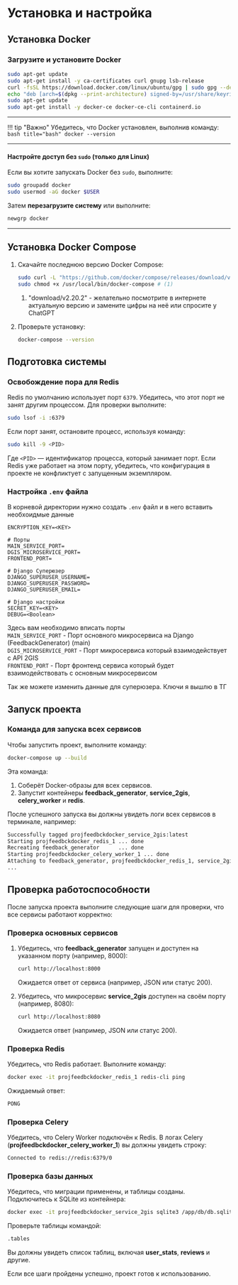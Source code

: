 # Установка и настройка

## Установка Docker

### Загрузите и установите Docker

```bash title="bash"
sudo apt-get update
sudo apt-get install -y ca-certificates curl gnupg lsb-release
curl -fsSL https://download.docker.com/linux/ubuntu/gpg | sudo gpg --dearmor -o /usr/share/keyrings/docker-archive-keyring.gpg
echo "deb [arch=$(dpkg --print-architecture) signed-by=/usr/share/keyrings/docker-archive-keyring.gpg] https://download.docker.com/linux/ubuntu $(lsb_release -cs) stable" | sudo tee /etc/apt/sources.list.d/docker.list > /dev/null
sudo apt-get update
sudo apt-get install -y docker-ce docker-ce-cli containerd.io
```


---

!!! tip "Важно"
    Убедитесь, что Docker установлен, выполнив команду:
    ```bash title="bash"
    docker --version
    ```

---

#### Настройте доступ без `sudo` (только для Linux)
Если вы хотите запускать Docker без `sudo`, выполните:

```bash title="bash"
sudo groupadd docker
sudo usermod -aG docker $USER
```

Затем **перезагрузите систему** или выполните:

```bash title="bash"
newgrp docker
```

---
    
## Установка Docker Compose
    
1. Скачайте последнюю версию Docker Compose:
    ``` bash title="bash"
    sudo curl -L "https://github.com/docker/compose/releases/download/v2.20.2/docker-compose-$(uname -s)-$(uname -m)" -o /usr/local/bin/docker-compose
    sudo chmod +x /usr/local/bin/docker-compose # (1)
    ``` 
   
    1. "download/v2.20.2" - желательно посмотрите в интернете актуальную версию и замените цифры на неё или спросите у ChatGPT 

2. Проверьте установку:
    
   ```bash title="bash"
   docker-compose --version
   ```
    
## Подготовка системы

### Освобождение пора для Redis

Redis по умолчанию использует порт `6379`. Убедитесь, что этот порт не занят другим процессом. Для проверки выполните:

```bash title="bash"
sudo lsof -i :6379
```

Если порт занят, остановите процесс, используя команду:

```bash title="bash"
sudo kill -9 <PID>
```

Где `<PID>` — идентификатор процесса, который занимает порт. Если Redis уже работает на этом порту, убедитесь, что конфигурация в проекте не конфликтует с запущенным экземпляром.

### Настройка `.env` файла

В корневой директории нужно создать `.env` файл и в него вставить необхоидмые данные
```dotenv
ENCRYPTION_KEY=<KEY>

# Порты
MAIN_SERVICE_PORT=
DGIS_MICROSERVICE_PORT=
FRONTEND_PORT=

# Django Суперюзер
DJANGO_SUPERUSER_USERNAME=
DJANGO_SUPERUSER_PASSWORD=
DJANGO_SUPERUSER_EMAIL=

# Django настройки
SECRET_KEY=<KEY>
DEBUG=<Boolean>
```
Здесь вам необходимо вписать порты  
`MAIN_SERVICE_PORT` - Порт основного микросервиса на Django (FeedbackGenerator) (main)    
`DGIS_MICROSERVICE_PORT` - Порт микросервиса который взаимодействует с API 2GIS   
`FRONTEND_PORT` - Порт фронтенд сервиса который будет взаимодействовать с основным микросервисом    

Так же можете изменить данные для суперюзера. Ключи я вышлю в ТГ

## Запуск проекта

### Команда для запуска всех сервисов

Чтобы запустить проект, выполните команду:

```bash
docker-compose up --build
```

Эта команда:
1. Соберёт Docker-образы для всех сервисов.
2. Запустит контейнеры **feedback_generator**, **service_2gis**, **celery_worker** и **redis**.

После успешного запуска вы должны увидеть логи всех сервисов в терминале, например:

```bash
Successfully tagged projfeedbckdocker_service_2gis:latest
Starting projfeedbckdocker_redis_1 ... done
Recreating feedback_generator      ... done
Starting projfeedbckdocker_celery_worker_1 ... done
Attaching to feedback_generator, projfeedbckdocker_redis_1, service_2gis, projfeedbckdocker_celery_worker_1
...
```


## Проверка работоспособности

После запуска проекта выполните следующие шаги для проверки, что все сервисы работают корректно:

### Проверка основных сервисов

1. Убедитесь, что **feedback_generator** запущен и доступен на указанном порту (например, 8000):

    ```bash
    curl http://localhost:8000
    ```
   Ожидается ответ от сервиса (например, JSON или статус 200).

2. Убедитесь, что микросервис **service_2gis** доступен на своём порту (например, 8080):
    ```bash
    curl http://localhost:8080
    ```

   Ожидается ответ (например, JSON или статус 200).

### Проверка Redis

Убедитесь, что Redis работает. Выполните команду:

```bash
docker exec -it projfeedbckdocker_redis_1 redis-cli ping
```

Ожидаемый ответ:

```bash
PONG
```

### Проверка Celery

Убедитесь, что Celery Worker подключён к Redis. В логах Celery (**projfeedbckdocker_celery_worker_1**) вы должны увидеть строку:

```bash
Connected to redis://redis:6379/0
```

### Проверка базы данных

Убедитесь, что миграции применены, и таблицы созданы. Подключитесь к SQLite из контейнера:

```bash
docker exec -it projfeedbckdocker_service_2gis sqlite3 /app/db/db.sqlite3
```

Проверьте таблицы командой:

```bash
.tables
```

Вы должны увидеть список таблиц, включая **user_stats**, **reviews** и другие.

Если все шаги пройдены успешно, проект готов к использованию.
